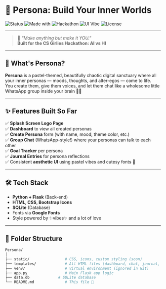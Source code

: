 # 💫 Persona: Build Your Inner Worlds

![Status](https://img.shields.io/badge/status-in_progress-f48fb1)
![Made with](https://img.shields.io/badge/made%20with-%E2%9D%A4%EF%B8%8F%20Flask-blueviolet)
![Hackathon](https://img.shields.io/badge/hackathon-CS%20Girlies%20AI%20vs%20HI-ff69b4)
![UI Vibe](https://img.shields.io/badge/vibe-cute_pastel-ffc0cb)
![License](https://img.shields.io/badge/license-MIT-lightgrey)

---

> 🌸 *"Make anything but make it YOU."*  
> **Built for the CS Girlies Hackathon: AI vs HI**

---

## 🌈 What's Persona?

**Persona** is a pastel-themed, beautifully chaotic digital sanctuary where all your inner personas — moods, thoughts, and alter-egos — come to life.  
You create them, give them voices, and let them chat like a wholesome little WhatsApp group inside your brain 💬✨

---

## ✨ Features Built So Far

✅ **Splash Screen Logo Page**  
✅ **Dashboard** to view all created personas  
✅ **Create Persona** form (with name, mood, theme color, etc.)  
✅ **Group Chat** (WhatsApp-style!) where your personas can talk to each other  
✅ **Goal Tracker** per persona  
✅ **Journal Entries** for persona reflections  
✅ Consistent **aesthetic UI** using pastel vibes and cutesy fonts 🎀

---

## 🛠 Tech Stack

- **Python + Flask** (Back-end)
- **HTML, CSS, Bootstrap Icons**
- **SQLite** (Database)
- Fonts via **Google Fonts**
- Style powered by ✨vibes✨ and a lot of love

---

## 📁 Folder Structure

```bash
Persona/
│
├── static/                # CSS, icons, custom styling (soon)
├── templates/             # All HTML files (dashboard, chat, journal, etc.)
├── venv/                  # Virtual environment (ignored in Git)
├── app.py                 # Main Flask app logic
├── data.db             # SQLite database
└── README.md              # This file 💅
